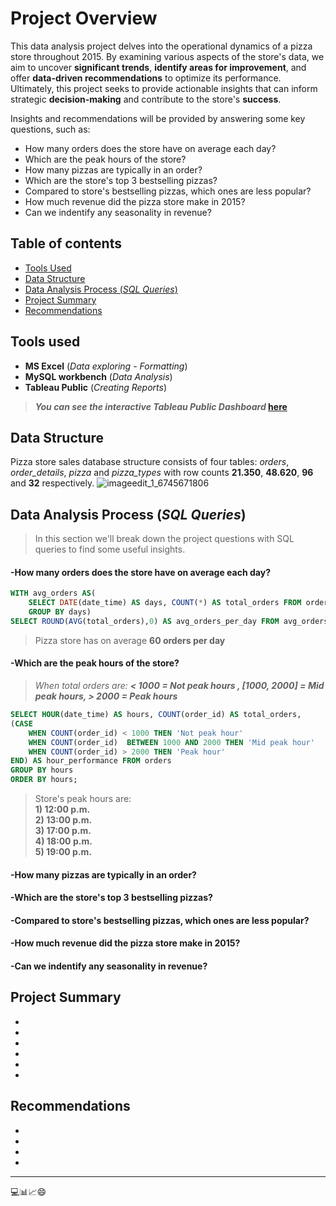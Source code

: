 # Project Overview

This data analysis project delves into the operational dynamics of a pizza store throughout 2015. By examining various aspects of the store's data, we aim to uncover **significant trends**, **identify areas for improvement**, and offer **data-driven recommendations** to optimize its performance. Ultimately, this project seeks to provide actionable insights that can inform strategic **decision-making** and contribute to the store's **success**.

Insights and recommendations will be provided by answering some key questions, such as:
- How many orders does the store have on average each day?
- Which are the peak hours of the store?
- How many pizzas are typically in an order? 
- Which are the store's top 3 bestselling pizzas?
- Compared to store's bestselling pizzas, which ones are less popular?
- How much revenue did the pizza store make in 2015?
- Can we indentify any seasonality in revenue?


## Table of contents
- [Tools Used](#Tools-Used)
- [Data Structure](#Data-Structure)
- [Data Analysis Process (*SQL Queries*)](#Data-Analysis-Process-SQL-Queries)
- [Project Summary](#Project-Summary)
- [Recommendations](#Recommendations)


## Tools used
- **MS Excel** (*Data exploring - Formatting*)
- **MySQL workbench** (*Data Analysis*)
- **Tableau Public** (*Creating Reports*)
> ***You can see the interactive Tableau Public Dashboard* [here](https://public.tableau.com/app/profile/nickpelek/viz/PizzaStoreSalesProject/Dashboard1)**  
## Data Structure
Pizza store sales database structure consists of four tables: *orders*, *order_details*, *pizza* and *pizza_types* with row counts **21.350**, **48.620**, **96** and **32** respectively.
![imageedit_1_6745671806](https://github.com/user-attachments/assets/83721a4d-867e-4cad-8d7e-847aae42d131)


## Data Analysis Process (*SQL Queries*)
> In this section we'll break down the project questions with SQL queries to find some useful insights.
#### -How many orders does the store have on average each day?
```sql
WITH avg_orders AS(
	SELECT DATE(date_time) AS days, COUNT(*) AS total_orders FROM orders
	GROUP BY days)
SELECT ROUND(AVG(total_orders),0) AS avg_orders_per_day FROM avg_orders;
```
> Pizza store has on average **60 orders per day**

#### -Which are the peak hours of the store?
> *When total orders are: **< 1000 = Not peak hours , [1000, 2000] = Mid peak hours, > 2000 = Peak hours***
```sql
SELECT HOUR(date_time) AS hours, COUNT(order_id) AS total_orders,
(CASE
	WHEN COUNT(order_id) < 1000 THEN 'Not peak hour'
    WHEN COUNT(order_id)  BETWEEN 1000 AND 2000 THEN 'Mid peak hour'
    WHEN COUNT(order_id) > 2000 THEN 'Peak hour'
END) AS hour_performance FROM orders
GROUP BY hours
ORDER BY hours;
```
> Store's peak hours are:<br>
> **1) 12:00 p.m.<br>
> 2) 13:00 p.m.<br>
> 3) 17:00 p.m.<br>
> 4) 18:00 p.m.<br>
> 5) 19:00 p.m.**

#### -How many pizzas are typically in an order? 
>
#### -Which are the store's top 3 bestselling pizzas?
>
#### -Compared to store's bestselling pizzas, which ones are less popular?
>
#### -How much revenue did the pizza store make in 2015?
>
#### -Can we indentify any seasonality in revenue?
> 

## Project Summary
-
-
-
-
-
-

## Recommendations
-
-
-
-

----
💻📊📈😄

